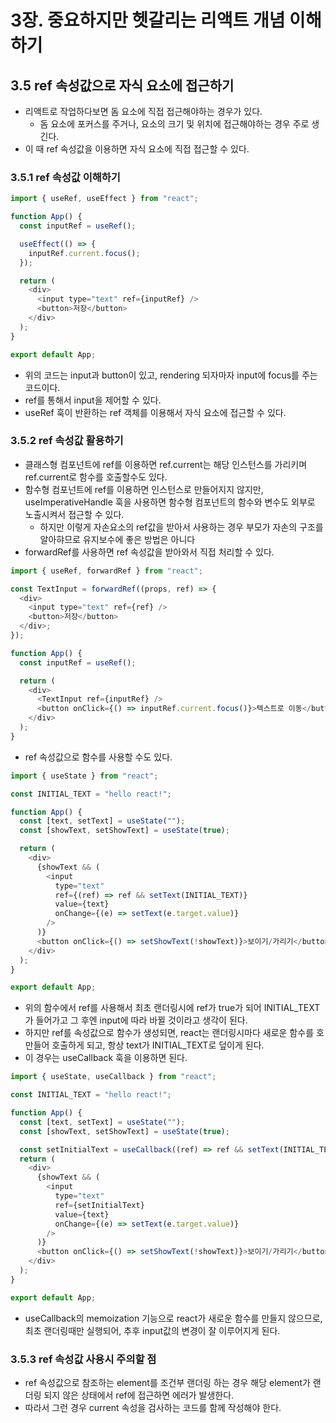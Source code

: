 # 3장. 중요하지만 헷갈리는 리액트 개념 이해하기

## 3.5 ref 속성값으로 자식 요소에 접근하기

- 리액트로 작업하다보면 돔 요소에 직접 접근해야하는 경우가 있다.
  - 돔 요소에 포커스를 주거나, 요소의 크기 및 위치에 접근해야하는 경우 주로 생긴다.
- 이 때 ref 속성값을 이용하면 자식 요소에 직접 접근할 수 있다.

### 3.5.1 ref 속성값 이해하기

```javascript
import { useRef, useEffect } from "react";

function App() {
  const inputRef = useRef();

  useEffect(() => {
    inputRef.current.focus();
  });

  return (
    <div>
      <input type="text" ref={inputRef} />
      <button>저장</button>
    </div>
  );
}

export default App;
```

- 위의 코드는 input과 button이 있고, rendering 되자마자 input에 focus를 주는 코드이다.
- ref를 통해서 input을 제어할 수 있다.
- useRef 훅이 반환하는 ref 객체를 이용해서 자식 요소에 접근할 수 있다.

### 3.5.2 ref 속성값 활용하기

- 클래스형 컴포넌트에 ref를 이용하면 ref.current는 해당 인스턴스를 가리키며 ref.current로 함수를 호출할수도 있다.
- 함수형 컴포넌트에 ref를 이용하면 인스턴스로 만들어지지 않지만, useImperativeHandle 훅을 사용하면 함수형 컴포넌트의 함수와 변수도 외부로 노출시켜서 접근할 수 있다.
  - 하지만 이렇게 자손요소의 ref값을 받아서 사용하는 경우 부모가 자손의 구조를 알아햐므로 유지보수에 좋은 방법은 아니다
- forwardRef를 사용하면 ref 속성값을 받아와서 직접 처리할 수 있다.

```javascript
import { useRef, forwardRef } from "react";

const TextInput = forwardRef((props, ref) => {
  <div>
    <input type="text" ref={ref} />
    <button>저장</button>
  </div>;
});

function App() {
  const inputRef = useRef();

  return (
    <div>
      <TextInput ref={inputRef} />
      <button onClick={() => inputRef.current.focus()}>텍스트로 이동</button>
    </div>
  );
}
```

- ref 속성값으로 함수를 사용할 수도 있다.

```javascript
import { useState } from "react";

const INITIAL_TEXT = "hello react!";

function App() {
  const [text, setText] = useState("");
  const [showText, setShowText] = useState(true);

  return (
    <div>
      {showText && (
        <input
          type="text"
          ref={(ref) => ref && setText(INITIAL_TEXT)}
          value={text}
          onChange={(e) => setText(e.target.value)}
        />
      )}
      <button onClick={() => setShowText(!showText)}>보이기/가리기</button>
    </div>
  );
}

export default App;
```

- 위의 함수에서 ref를 사용해서 최초 랜더링시에 ref가 true가 되어 INITIAL_TEXT가 들어가고 그 후엔 input에 따라 바뀔 것이라고 생각이 된다.
- 하지만 ref를 속성값으로 함수가 생성되면, react는 랜더링시마다 새로운 함수를 호만들어 호출하게 되고, 항상 text가 INITIAL_TEXT로 덮이게 된다.
- 이 경우는 useCallback 훅을 이용하면 된다.

```javascript
import { useState, useCallback } from "react";

const INITIAL_TEXT = "hello react!";

function App() {
  const [text, setText] = useState("");
  const [showText, setShowText] = useState(true);

  const setInitialText = useCallback((ref) => ref && setText(INITIAL_TEXT), []);
  return (
    <div>
      {showText && (
        <input
          type="text"
          ref={setInitialText}
          value={text}
          onChange={(e) => setText(e.target.value)}
        />
      )}
      <button onClick={() => setShowText(!showText)}>보이기/가리기</button>
    </div>
  );
}

export default App;
```

- useCallback의 memoization 기능으로 react가 새로운 함수를 만들지 않으므로, 최초 랜더링때만 실행되어, 추후 input값의 변경이 잘 이루어지게 된다.

### 3.5.3 ref 속성값 사용시 주의할 점

- ref 속성값으로 참조하는 element를 조건부 랜더링 하는 경우 해당 element가 랜더링 되지 않은 상태에서 ref에 접근하면 에러가 발생한다.
- 따라서 그런 경우 current 속성을 검사하는 코드를 함께 작성해야 한다.
